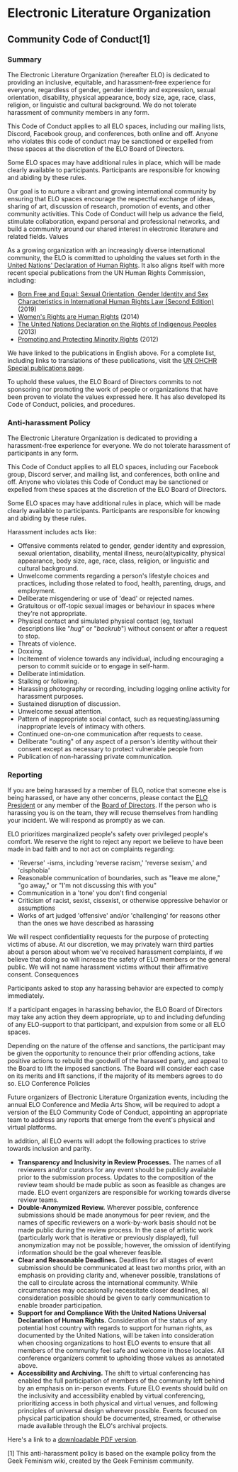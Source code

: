 
# Electronic Literature Organization

## Community Code of Conduct[1]

### Summary

The Electronic Literature Organization (hereafter ELO) is dedicated to providing an inclusive, equitable, and harassment-free experience for everyone, regardless of gender, gender identity and expression, sexual orientation, disability, physical appearance, body size, age, race, class, religion, or linguistic and cultural background. We do not tolerate harassment of community members in any form.

This Code of Conduct applies to all ELO spaces, including our mailing lists, Discord, Facebook group, and conferences, both online and off. Anyone who violates this code of conduct may be sanctioned or expelled from these spaces at the discretion of the ELO Board of Directors.

Some ELO spaces may have additional rules in place, which will be made clearly available to participants. Participants are responsible for knowing and abiding by these rules.

Our  goal is to nurture a vibrant and growing international community by ensuring that ELO spaces encourage the respectful exchange of ideas, sharing of art, discussion of research, promotion of events, and other community activities. This Code of Conduct will help us advance the field, stimulate collaboration, expand personal and professional networks, and build a community around our shared interest in electronic literature and related fields.
Values

As a growing organization with an increasingly diverse international community, the ELO is committed to upholding the values set forth in the [United Nations' Declaration of Human Rights](https://www.ohchr.org/EN/UDHR/Pages/UDHRIndex.aspx). It also aligns itself with more recent special publications from the UN Human Rights Commission, including:

- [Born Free and Equal: Sexual Orientation, Gender Identity and Sex Characteristics in International Human Rights Law (Second Edition)](https://www.ohchr.org/Documents/Publications/Born_Free_and_Equal_WEB.pdf) (2019)
- [Women's Rights are Human Rights](https://www.ohchr.org/Documents/Publications/HR-PUB-14-2.pdf) (2014)
- [The United Nations Declaration on the Rights of Indigenous Peoples](https://www.ohchr.org/Documents/Issues/IPeoples/UNDRIPManualForNHRIs.pdf) (2013)
- [Promoting and Protecting Minority Rights](https://www.ohchr.org/Documents/Publications/HR-PUB-12-07_en.pdf) (2012)

We have linked to the publications in English above. For a complete list, including links to translations of these publications, visit the [UN OHCHR Special publications page](https://www.ohchr.org/EN/PublicationsResources/Pages/SpecialIssues.aspx).

To uphold these values, the ELO Board of Directors commits to not sponsoring nor promoting the work of people or organizations that have been proven to violate the values expressed here. It has also developed its Code of Conduct, policies, and procedures.

### Anti-harassment Policy

The Electronic Literature Organization is dedicated to providing a harassment-free experience for everyone. We do not tolerate harassment of participants in any form.

This Code of Conduct applies to all ELO spaces, including our Facebook group, Discord server, and mailing list, and conferences, both online and off. Anyone who violates this Code of Conduct may be sanctioned or expelled from these spaces at the discretion of the ELO Board of Directors.

Some ELO spaces may have additional rules in place, which will be made clearly available to participants. Participants are responsible for knowing and abiding by these rules.

Harassment includes acts like:

- Offensive comments related to gender, gender identity and expression, sexual orientation, disability, mental illness, neuro(a)typicality, physical appearance, body size, age, race, class, religion, or linguistic and cultural background.
- Unwelcome comments regarding a person's lifestyle choices and practices, including those related to food, health, parenting, drugs, and employment.
- Deliberate misgendering or use of 'dead' or rejected names.
- Gratuitous or off-topic sexual images or behaviour in spaces where they're not appropriate.
- Physical contact and simulated physical contact (eg, textual descriptions like "*hug*" or "*backrub*") without consent or after a request to stop.
- Threats of violence.
- Doxxing.
- Incitement of violence towards any individual, including encouraging a person to commit suicide or to engage in self-harm.
- Deliberate intimidation.
- Stalking or following.
- Harassing photography or recording, including logging online activity for harassment purposes.
- Sustained disruption of discussion.
- Unwelcome sexual attention.
- Pattern of inappropriate social contact, such as requesting/assuming inappropriate levels of intimacy with others.
- Continued one-on-one communication after requests to cease.
- Deliberate "outing" of any aspect of a person's identity without their consent except as necessary to protect vulnerable people from
- Publication of non-harassing private communication.

### Reporting

If you are being harassed by a member of ELO, notice that someone else is being harassed, or have any other concerns, please contact the [ELO President](https://eliterature.org/contact-the-elo/) or any member of the [Board of Directors](https://eliterature.org/board/). If the person who is harassing you is on the team, they will recuse themselves from handling your incident. We will respond as promptly as we can.

ELO prioritizes marginalized people's safety over privileged people's comfort. We reserve the right to reject any report we believe to have been made in bad faith and to not act on complaints regarding:

- 'Reverse' -isms, including 'reverse racism,' 'reverse sexism,' and 'cisphobia'
- Reasonable communication of boundaries, such as "leave me alone," "go away," or "I'm not discussing this with you"
- Communication in a 'tone' you don't find congenial
- Criticism of racist, sexist, cissexist, or otherwise oppressive behavior or assumptions
- Works of art judged 'offensive' and/or 'challenging' for reasons other than the ones we have described as harassing

We will respect confidentiality requests for the purpose of protecting victims of abuse. At our discretion, we may privately warn third parties about a person about whom we've received harassment complaints, if we believe that doing so will increase the safety of ELO members or the general public. We will not name harassment victims without their affirmative consent.
Consequences

Participants asked to stop any harassing behavior are expected to comply immediately.

If a participant engages in harassing behavior, the ELO Board of Directors may take any action they deem appropriate, up to and including defunding of any ELO-support to that participant, and expulsion from some or all ELO spaces.

Depending on the nature of the offense and sanctions, the participant may be given the opportunity to renounce their prior offending actions, take positive actions to rebuild the goodwill of the harassed party, and appeal to the Board to lift the imposed sanctions. The Board will consider each case on its merits and lift sanctions, if the majority of its members agrees to do so.
ELO Conference Policies

Future organizers of Electronic Literature Organization events, including the annual ELO Conference and Media Arts Show, will be required to adopt a version of the ELO Community Code of Conduct, appointing an appropriate team to address any reports that emerge from the event's physical and virtual platforms.

In addition, all ELO events will adopt the following practices to strive towards inclusion and parity.

- **Transparency and Inclusivity in Review Processes.** The names of all reviewers and/or curators for any event should be publicly available prior to the submission process. Updates to the composition of the review team should be made public as soon as feasible as changes are made. ELO event organizers are responsible for working towards diverse review teams.
- **Double-Anonymized Review.** Wherever possible, conference submissions should be made anonymous for peer review, and the names of specific reviewers on a work-by-work basis should not be made public during the review process. In the case of artistic work (particularly work that is iterative or previously displayed), full anonymization may not be possible; however, the omission of identifying information should be the goal wherever feasible.
- **Clear and Reasonable Deadlines.** Deadlines for all stages of event submission should be communicated at least two months prior, with an emphasis on providing clarity and, whenever possible, translations of the call to circulate across the international community. While circumstances may occasionally necessitate closer deadlines, all consideration possible should be given to early communication to enable broader participation.
- **Support for and Compliance With the United Nations Universal Declaration of Human Rights.** Consideration of the status of any potential host country with regards to support for human rights, as documented by the United Nations, will be taken into consideration when choosing organizations to host ELO events to ensure that all members of the community feel safe and welcome in those locales. All conference organizers commit to upholding those values as annotated above.
- **Accessibility and Archiving.** The shift to virtual conferencing has enabled the full participation of members of the community left behind by an emphasis on in-person events. Future ELO events should build on the inclusivity and accessibility enabled by virtual conferencing, prioritizing access in both physical and virtual venues, and following principles of universal design wherever possible. Events focused on physical participation should be documented, streamed, or otherwise made available through the ELO's archival projects.

Here's a link to a [downloadable PDF version](https://docs.google.com/document/d/1fVtRNysLt6kc1gTt3izgu_9roN32FzD0KEiuAk-G2bM/export?format=pdf).

[1] This anti-harassment policy is based on the example policy from the Geek Feminism wiki, created by the Geek Feminism community.
